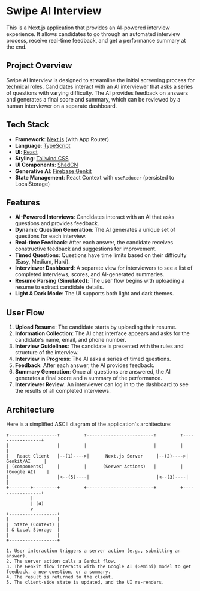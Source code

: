 # Swipe AI Interview

This is a Next.js application that provides an AI-powered interview experience. It allows candidates to go through an automated interview process, receive real-time feedback, and get a performance summary at the end.

## Project Overview

Swipe AI Interview is designed to streamline the initial screening process for technical roles. Candidates interact with an AI interviewer that asks a series of questions with varying difficulty. The AI provides feedback on answers and generates a final score and summary, which can be reviewed by a human interviewer on a separate dashboard.

## Tech Stack

- **Framework**: [Next.js](https://nextjs.org/) (with App Router)
- **Language**: [TypeScript](https://www.typescriptlang.org/)
- **UI**: [React](https://reactjs.org/)
- **Styling**: [Tailwind CSS](https://tailwindcss.com/)
- **UI Components**: [ShadCN](https://ui.shadcn.com/)
- **Generative AI**: [Firebase Genkit](https.firebase.google.com/docs/genkit)
- **State Management**: React Context with `useReducer` (persisted to LocalStorage)

## Features

- **AI-Powered Interviews**: Candidates interact with an AI that asks questions and provides feedback.
- **Dynamic Question Generation**: The AI generates a unique set of questions for each interview.
- **Real-time Feedback**: After each answer, the candidate receives constructive feedback and suggestions for improvement.
- **Timed Questions**: Questions have time limits based on their difficulty (Easy, Medium, Hard).
- **Interviewer Dashboard**: A separate view for interviewers to see a list of completed interviews, scores, and AI-generated summaries.
- **Resume Parsing (Simulated)**: The user flow begins with uploading a resume to extract candidate details.
- **Light & Dark Mode**: The UI supports both light and dark themes.

## User Flow

1.  **Upload Resume**: The candidate starts by uploading their resume.
2.  **Information Collection**: The AI chat interface appears and asks for the candidate's name, email, and phone number.
3.  **Interview Guidelines**: The candidate is presented with the rules and structure of the interview.
4.  **Interview in Progress**: The AI asks a series of timed questions.
5.  **Feedback**: After each answer, the AI provides feedback.
6.  **Summary Generation**: Once all questions are answered, the AI generates a final score and a summary of the performance.
7.  **Interviewer Review**: An interviewer can log in to the dashboard to see the results of all completed interviews.

## Architecture

Here is a simplified ASCII diagram of the application's architecture:

```
+------------------+         +-------------------------+         +-----------------+
|                  |         |                         |         |                 |
|   React Client   |--(1)---->|      Next.js Server     |--(2)---->|   Genkit/AI     |
| (components)     |         |      (Server Actions)   |         |  (Google AI)    |
|                  |<--(5)----|                         |<--(3)----|                 |
+--------+---------+         +-------------------------+         +-----------------+
         |
         | (4)
         v
+------------------+
|                  |
|  State (Context) |
| & Local Storage  |
|                  |
+------------------+

1. User interaction triggers a server action (e.g., submitting an answer).
2. The server action calls a Genkit flow.
3. The Genkit flow interacts with the Google AI (Gemini) model to get feedback, a new question, or a summary.
4. The result is returned to the client.
5. The client-side state is updated, and the UI re-renders.
```
